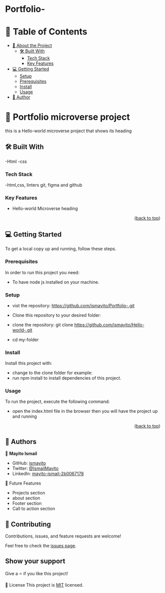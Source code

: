 # Portfolio-

# 📗 Table of Contents

- [📖 About the Project](#about-project)
  - [🛠 Built With](#built-with)
    - [Tech Stack](#tech-stack)
    - [Key Features](#key-features)
- [💻 Getting Started](#getting-started)
  - [Setup](#setup)
  - [Prerequisites](#prerequisites)
  - [Install](#install)
  - [Usage](#usage)
- [👥 Author](#author)

# 📖 Portfolio microverse project

this is a Hello-world microverse project that shows its heading

## 🛠 Built With <a name="built-with"></a>

-Html
-css

### Tech Stack <a name="tech-stack"></a>

-html,css, linters git, figma and github

### Key Features <a name="key-features"></a>

- Hello-world Microverse heading

<p align="right">(<a href="#readme-top">back to top</a>)</p>

## 💻 Getting Started <a name="getting-started"></a>

To get a local copy up and running, follow these steps.

### Prerequisites

In order to run this project you need:

- To have node js installed on your machine.

### Setup

- vist the repository: https://github.com/ismayito/Portfolio-.git
- Clone this repository to your desired folder:

- clone the repository:
  git clone https://github.com/ismayito/Hello-world-.git
- cd my-folder

### Install

Install this project with:

- change to the clone folder for example:
- run npm install to install dependencies of this project.

### Usage

To run the project, execute the following command:

- open the index.html file in the browser then you will have the project up and running

<p align="right">(<a href="#readme-top">back to top</a>)</p>

## 👥 Authors <a name="authors"></a>

👤 **Mayito Ismail**

- GitHub: [ismayito](https://https://github.com/ismayito)
- Twitter: [@IsmailMayito](https://twitter.com/@IsmailMayito)
- LinkedIn: [mayito-ismail-2b0067178](https://www.linkedin.com/in/mayito-ismail-2b0067178/)

🔭 Future Features

- Projects section
- about section
- Footer section
- Call to action section

## 🤝 Contributing

Contributions, issues, and feature requests are welcome!

Feel free to check the [issues page](../../issues/).

## Show your support

Give a ⭐️ if you like this project!

📝 License
This project is [MIT](MIT.md) licensed.
